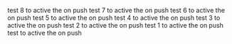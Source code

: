 test 8  to active the on push
test 7  to active the on push
test 6  to active the on push
test 5  to active the on push
test 4  to active the on push
test 3  to active the on push
test 2  to active the on push
test 1  to active the on push
test  to active the on push
